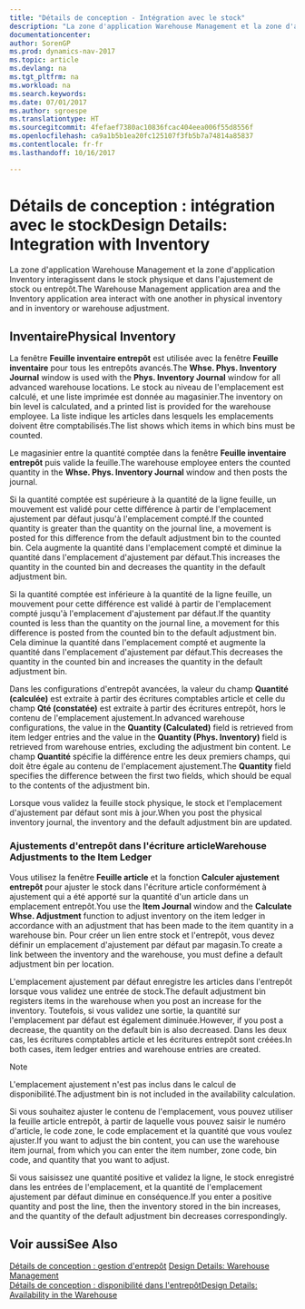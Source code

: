 ```yaml
---
title: "Détails de conception - Intégration avec le stock"
description: "La zone d'application Warehouse Management et la zone d'application Inventory interagissent dans le stock physique et dans l'ajustement de stock ou entrepôt."
documentationcenter: 
author: SorenGP
ms.prod: dynamics-nav-2017
ms.topic: article
ms.devlang: na
ms.tgt_pltfrm: na
ms.workload: na
ms.search.keywords: 
ms.date: 07/01/2017
ms.author: sgroespe
ms.translationtype: HT
ms.sourcegitcommit: 4fefaef7380ac10836fcac404eea006f55d8556f
ms.openlocfilehash: ca9a1b5b1ea20fc125107f3fb5b7a74814a85837
ms.contentlocale: fr-fr
ms.lasthandoff: 10/16/2017

---
```

# <a name="design-details-integration-with-inventory"></a><span data-ttu-id="4ce98-103">Détails de conception : intégration avec le stock</span><span class="sxs-lookup"><span data-stu-id="4ce98-103">Design Details: Integration with Inventory</span></span>
<span data-ttu-id="4ce98-104">La zone d'application Warehouse Management et la zone d'application Inventory interagissent dans le stock physique et dans l'ajustement de stock ou entrepôt.</span><span class="sxs-lookup"><span data-stu-id="4ce98-104">The Warehouse Management application area and the Inventory application area interact with one another in physical inventory and in inventory or warehouse adjustment.</span></span>  
  
## <a name="physical-inventory"></a><span data-ttu-id="4ce98-105">Inventaire</span><span class="sxs-lookup"><span data-stu-id="4ce98-105">Physical Inventory</span></span>  
 <span data-ttu-id="4ce98-106">La fenêtre **Feuille inventaire entrepôt** est utilisée avec la fenêtre **Feuille inventaire** pour tous les entrepôts avancés.</span><span class="sxs-lookup"><span data-stu-id="4ce98-106">The **Whse. Phys. Inventory Journal** window is used with the **Phys. Inventory Journal** window for all advanced warehouse locations.</span></span> <span data-ttu-id="4ce98-107">Le stock au niveau de l'emplacement est calculé, et une liste imprimée est donnée au magasinier.</span><span class="sxs-lookup"><span data-stu-id="4ce98-107">The inventory on bin level is calculated, and a printed list is provided for the warehouse employee.</span></span> <span data-ttu-id="4ce98-108">La liste indique les articles dans lesquels les emplacements doivent être comptabilisés.</span><span class="sxs-lookup"><span data-stu-id="4ce98-108">The list shows which items in which bins must be counted.</span></span>  
  
 <span data-ttu-id="4ce98-109">Le magasinier entre la quantité comptée dans la fenêtre **Feuille inventaire entrepôt** puis valide la feuille.</span><span class="sxs-lookup"><span data-stu-id="4ce98-109">The warehouse employee enters the counted quantity in the **Whse. Phys. Inventory Journal** window and then posts the journal.</span></span>  
  
 <span data-ttu-id="4ce98-110">Si la quantité comptée est supérieure à la quantité de la ligne feuille, un mouvement est validé pour cette différence à partir de l'emplacement ajustement par défaut jusqu'à l'emplacement compté.</span><span class="sxs-lookup"><span data-stu-id="4ce98-110">If the counted quantity is greater than the quantity on the journal line, a movement is posted for this difference from the default adjustment bin to the counted bin.</span></span> <span data-ttu-id="4ce98-111">Cela augmente la quantité dans l'emplacement compté et diminue la quantité dans l'emplacement d'ajustement par défaut.</span><span class="sxs-lookup"><span data-stu-id="4ce98-111">This increases the quantity in the counted bin and decreases the quantity in the default adjustment bin.</span></span>  
  
 <span data-ttu-id="4ce98-112">Si la quantité comptée est inférieure à la quantité de la ligne feuille, un mouvement pour cette différence est validé à partir de l'emplacement compté jusqu'à l'emplacement d'ajustement par défaut.</span><span class="sxs-lookup"><span data-stu-id="4ce98-112">If the quantity counted is less than the quantity on the journal line, a movement for this difference is posted from the counted bin to the default adjustment bin.</span></span> <span data-ttu-id="4ce98-113">Cela diminue la quantité dans l'emplacement compté et augmente la quantité dans l'emplacement d'ajustement par défaut.</span><span class="sxs-lookup"><span data-stu-id="4ce98-113">This decreases the quantity in the counted bin and increases the quantity in the default adjustment bin.</span></span>  
  
 <span data-ttu-id="4ce98-114">Dans les configurations d'entrepôt avancées, la valeur du champ **Quantité (calculée)** est extraite à partir des écritures comptables article et celle du champ **Qté (constatée)** est extraite à partir des écritures entrepôt, hors le contenu de l'emplacement ajustement.</span><span class="sxs-lookup"><span data-stu-id="4ce98-114">In advanced warehouse configurations, the value in the **Quantity (Calculated)** field is retrieved from item ledger entries and the value in the **Quantity (Phys. Inventory)** field is retrieved from warehouse entries, excluding the adjustment bin content.</span></span> <span data-ttu-id="4ce98-115">Le champ **Quantité** spécifie la différence entre les deux premiers champs, qui doit être égale au contenu de l'emplacement ajustement.</span><span class="sxs-lookup"><span data-stu-id="4ce98-115">The **Quantity** field specifies the difference between the first two fields, which should be equal to the contents of the adjustment bin.</span></span>  
  
 <span data-ttu-id="4ce98-116">Lorsque vous validez la feuille stock physique, le stock et l'emplacement d'ajustement par défaut sont mis à jour.</span><span class="sxs-lookup"><span data-stu-id="4ce98-116">When you post the physical inventory journal, the inventory and the default adjustment bin are updated.</span></span>  
  
### <a name="warehouse-adjustments-to-the-item-ledger"></a><span data-ttu-id="4ce98-117">Ajustements d'entrepôt dans l'écriture article</span><span class="sxs-lookup"><span data-stu-id="4ce98-117">Warehouse Adjustments to the Item Ledger</span></span>  
 <span data-ttu-id="4ce98-118">Vous utilisez la fenêtre **Feuille article** et la fonction **Calculer ajustement entrepôt** pour ajuster le stock dans l'écriture article conformément à ajustement qui a été apporté sur la quantité d'un article dans un emplacement entrepôt.</span><span class="sxs-lookup"><span data-stu-id="4ce98-118">You use the **Item Journal** window and the **Calculate Whse. Adjustment** function to adjust inventory on the item ledger in accordance with an adjustment that has been made to the item quantity in a warehouse bin.</span></span> <span data-ttu-id="4ce98-119">Pour créer un lien entre stock et l'entrepôt, vous devez définir un emplacement d'ajustement par défaut par magasin.</span><span class="sxs-lookup"><span data-stu-id="4ce98-119">To create a link between the inventory and the warehouse, you must define a default adjustment bin per location.</span></span>  
  
 <span data-ttu-id="4ce98-120">L'emplacement ajustement par défaut enregistre les articles dans l'entrepôt lorsque vous validez une entrée de stock.</span><span class="sxs-lookup"><span data-stu-id="4ce98-120">The default adjustment bin registers items in the warehouse when you post an increase for the inventory.</span></span> <span data-ttu-id="4ce98-121">Toutefois, si vous validez une sortie, la quantité sur l'emplacement par défaut est également diminuée.</span><span class="sxs-lookup"><span data-stu-id="4ce98-121">However, if you post a decrease, the quantity on the default bin is also decreased.</span></span> <span data-ttu-id="4ce98-122">Dans les deux cas, les écritures comptables article et les écritures entrepôt sont créées.</span><span class="sxs-lookup"><span data-stu-id="4ce98-122">In both cases, item ledger entries and warehouse entries are created.</span></span>  
  
> [!NOTE]  
>  <span data-ttu-id="4ce98-123">L'emplacement ajustement n'est pas inclus dans le calcul de disponibilité.</span><span class="sxs-lookup"><span data-stu-id="4ce98-123">The adjustment bin is not included in the availability calculation.</span></span>  
  
 <span data-ttu-id="4ce98-124">Si vous souhaitez ajuster le contenu de l'emplacement, vous pouvez utiliser la feuille article entrepôt, à partir de laquelle vous pouvez saisir le numéro d'article, le code zone, le code emplacement et la quantité que vous voulez ajuster.</span><span class="sxs-lookup"><span data-stu-id="4ce98-124">If you want to adjust the bin content, you can use the warehouse item journal, from which you can enter the item number, zone code, bin code, and quantity that you want to adjust.</span></span>  
  
 <span data-ttu-id="4ce98-125">Si vous saisissez une quantité positive et validez la ligne, le stock enregistré dans les entrées de l'emplacement, et la quantité de l'emplacement ajustement par défaut diminue en conséquence.</span><span class="sxs-lookup"><span data-stu-id="4ce98-125">If you enter a positive quantity and post the line, then the inventory stored in the bin increases, and the quantity of the default adjustment bin decreases correspondingly.</span></span>  
  
## <a name="see-also"></a><span data-ttu-id="4ce98-126">Voir aussi</span><span class="sxs-lookup"><span data-stu-id="4ce98-126">See Also</span></span>  
 <span data-ttu-id="4ce98-127">[Détails de conception : gestion d'entrepôt](design-details-warehouse-management.md) </span><span class="sxs-lookup"><span data-stu-id="4ce98-127">[Design Details: Warehouse Management](design-details-warehouse-management.md) </span></span>  
 [<span data-ttu-id="4ce98-128">Détails de conception : disponibilité dans l'entrepôt</span><span class="sxs-lookup"><span data-stu-id="4ce98-128">Design Details: Availability in the Warehouse</span></span>](design-details-availability-in-the-warehouse.md)
